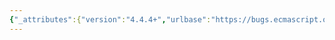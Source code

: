 ```yaml
---
{"_attributes":{"version":"4.4.4+","urlbase":"https://bugs.ecmascript.org/","maintainer":"dherman@mozilla.com"},"bug":{"bug_id":2419,"creation_ts":"2014-01-21 02:56:00 -0800","short_desc":"Maybe align naming of [[Realm]] and [[LoaderRecord]]","delta_ts":"2014-04-06 11:30:41 -0700","product":"Draft for 6th Edition","component":"technical issue","version":"Rev 22: January 20, 2014 Draft","rep_platform":"All","op_sys":"All","bug_status":"RESOLVED","resolution":"FIXED","priority":"Normal","bug_severity":"enhancement","everconfirmed":true,"reporter":{"uid":"till","name":"Till Schneidereit"},"assigned_to":{"uid":"allen","name":"Allen Wirfs-Brock"},"long_desc":[{"commentid":6977,"comment_count":0,"who":{"uid":"till","name":"Till Schneidereit"},"bug_when":"2014-01-21 02:56:40 -0800"},{"commentid":6978,"comment_count":1,"who":{"uid":"till","name":"Till Schneidereit"},"bug_when":"2014-01-21 03:01:58 -0800","thetext":"Except for in 26.3.1.1, the internal slot for the realm record is always called [[Realm]] (see bug 2417). The internal slot for the loader record is always called [[LoaderRecord]]. Maybe the two names should be aligned?\n\n\n(As an aside, I didn't hit submit too soon on this or bug 2417: once the \"Possible Duplicates\" panel opened, it contained a newly-filed bug with whatever description I had entered at this point. Not sure where to file that.)"},{"commentid":7318,"comment_count":2,"who":{"uid":"allen","name":"Allen Wirfs-Brock"},"bug_when":"2014-02-15 16:39:34 -0800","thetext":"fixed in rev23 editor's draft"},{"commentid":7571,"comment_count":3,"who":{"uid":"allen","name":"Allen Wirfs-Brock"},"bug_when":"2014-04-06 11:30:41 -0700","thetext":"fixed in rev23 draft"}]}}
---
```

